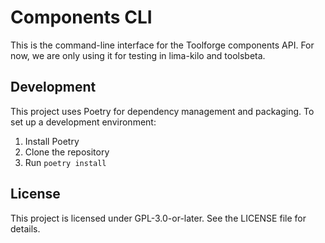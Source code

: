 # Components CLI

This is the command-line interface for the Toolforge components API. For now, we are only using it for testing in lima-kilo and toolsbeta.

## Development

This project uses Poetry for dependency management and packaging. To set up a development environment:

1. Install Poetry
2. Clone the repository
3. Run `poetry install`

## License

This project is licensed under GPL-3.0-or-later. See the LICENSE file for details.
